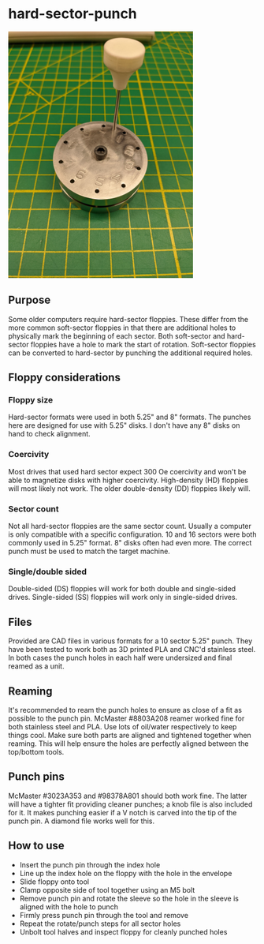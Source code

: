 # hard-sector-punch

<img src="https://raw.githubusercontent.com/jsheradin/hard-sector-punch/main/photos/IMG_20220703_190434.jpg" height="500px">

## Purpose
Some older computers require hard-sector floppies. These differ from the more common soft-sector floppies in that there are additional holes to physically mark the beginning of each sector. Both soft-sector and hard-sector floppies have a hole to mark the start of rotation. Soft-sector floppies can be converted to hard-sector by punching the additional required holes.

## Floppy considerations
### Floppy size
Hard-sector formats were used in both 5.25" and 8" formats. The punches here are designed for use with 5.25" disks. I don't have any 8" disks on hand to check alignment.

### Coercivity
Most drives that used hard sector expect 300 Oe coercivity and won't be able to magnetize disks with higher coercivity. High-density (HD) floppies will most likely not work. The older double-density (DD) floppies likely will.

### Sector count
Not all hard-sector floppies are the same sector count. Usually a computer is only compatible with a specific configuration. 10 and 16 sectors were both commonly used in 5.25" format. 8" disks often had even more. The correct punch must be used to match the target machine.

### Single/double sided
Double-sided (DS) floppies will work for both double and single-sided drives. Single-sided (SS) floppies will work only in single-sided drives.

## Files
Provided are CAD files in various formats for a 10 sector 5.25" punch. They have been tested to work both as 3D printed PLA and CNC'd stainless steel. In both cases the punch holes in each half were undersized and final reamed as a unit.

## Reaming
It's recommended to ream the punch holes to ensure as close of a fit as possible to the punch pin. McMaster #8803A208 reamer worked fine for both stainless steel and PLA. Use lots of oil/water respectively to keep things cool. Make sure both parts are aligned and tightened together when reaming. This will help ensure the holes are perfectly aligned between the top/bottom tools.

## Punch pins
McMaster #3023A353 and #98378A801 should both work fine. The latter will have a tighter fit providing cleaner punches; a knob file is also included for it. It makes punching easier if a V notch is carved into the tip of the punch pin. A diamond file works well for this.

## How to use
* Insert the punch pin through the index hole
* Line up the index hole on the floppy with the hole in the envelope
* Slide floppy onto tool
* Clamp opposite side of tool together using an M5 bolt
* Remove punch pin and rotate the sleeve so the hole in the sleeve is aligned with the hole to punch
* Firmly press punch pin through the tool and remove
* Repeat the rotate/punch steps for all sector holes
* Unbolt tool halves and inspect floppy for cleanly punched holes
